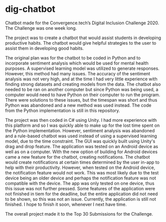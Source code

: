 # dig-chatbot
Chatbot made for the Convergence.tech’s Digital Inclusion Challenge 2020. The Challenge was one week long.

The project was to create a chatbot that would assist students in developing productive habits. The chatbot would give helpful strategies to the user to assist them in developing good habits. 

The original plan was for the chatbot to be coded in Python and to incorporate sentiment analysis which would be used for mental health purposes. A supervised learning model was utilized to generate responses. However, this method had many issues. The accuracy of the sentiment analysis was not very high, and at the time I had very little experience with finding strong datasets and creating models from the data. The chatbot also needed to be ran on another computer but since Python was being used, a computer would need to have Python on their computer to run the program. There were solutions to these issues, but the timespan was short and thus Python was abandoned and a new method was used instead. The code from the Python implementation is still in this repository.

The project was then coded in C# using Unity. I had more experience with this platform and so I was quickly able to make up for the lost time spent on the Python implementation. However, sentiment analysis was abandoned and a rule-based chatbot was used instead of using a supervised learning model, due to the time constraint. The GUI was quickly built using Unity's drag and drop feature. The application was tested on an Android device as well as on a computer. With the new option of building for Android devices came a new feature for the chatbot, creating notifications. The chatbot would create notifications at certain times determined by the user in-app to help with their productivity. However, when tested on the Android device, the notification feature would not work. This was most likely due to the test device being an older device and perhaps the notification feature was not compatible with the device. The app was only tested on one device, thus this issue was not further pressed. Some features of the application were not finished in tiem for the deadline, but the entire application did not need to be shown, so this was not an issue. Currently, the application is still not finished. I hope to finish it soon, whenever I next have time.

The overall project made it to the Top 30 Submissions for the Challenge. 
